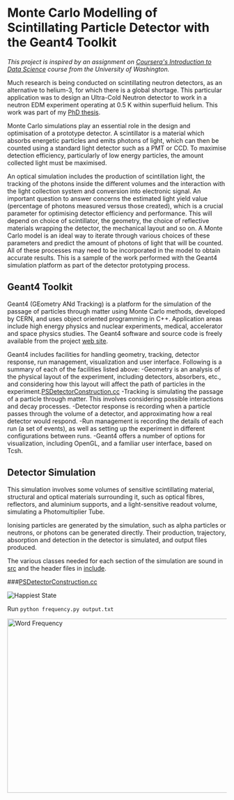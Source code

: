 # Monte Carlo Modelling of Scintillating Particle Detector with the Geant4 Toolkit
*This project is inspired by an assignment on [Coursera's Introduction to Data Science]( https://www.coursera.org/course/datasci) course from the University of Washington.*

Much research is being conducted on scintillating neutron detectors, as an alternative to helium-3, for which there is a global shortage. This particular application was to design an Ultra-Cold Neutron detector to work in a neutron EDM experiment operating at 0.5 K within superfluid helium. This work was part of my [PhD thesis](http://alice.public.s3-website-eu-west-1.amazonaws.com/AliceLynch_thesis_Oct2014.pdf).

Monte Carlo simulations play an essential role in the design and optimisation of a prototype detector. A scintillator is a material which absorbs energetic particles and emits photons of light, which can then be counted using a standard light detector such as a PMT or CCD. To maximise detection efficiency, particularly of low energy particles, the amount collected light must be maximised.

An optical simulation includes the production of scintillation light, the tracking of the photons inside the different volumes and the interaction with the light collection system and conversion into electronic signal. An important question to answer concerns the estimated light yield value (percentage of photons measured versus those created), which is a crucial parameter for optimising detector efficiency and performance. This will depend on choice of scintillator, the geometry, the choice of reflective materials wrapping the detector, the mechanical layout and so on. A Monte Carlo model is an ideal way to iterate through various choices of these parameters and predict the amount of photons of light that will be counted. All of these processes may need to be incorporated in the model to obtain accurate results. This is a sample of the work performed with the Geant4 simulation platform as part of the detector prototyping process.

## Geant4 Toolkit

Geant4 (GEometry ANd Tracking) is a platform for the simulation of the passage of particles through matter using Monte Carlo methods, developed by CERN, and uses object oriented programming in C++. Application areas include high energy physics and nuclear experiments, medical, accelerator and space physics studies. The Geant4 software and source code is freely available from the project [web site](http://geant4.web.cern.ch/).

<!---
Natural Language Processing is a challenging and complex field of computer science which incorporate elements of artificial intelligence and linguistics amongst others. This is merely an exercise in --->

Geant4 includes facilities for handling geometry, tracking, detector response, run management, visualization and user interface.
Following is a summary of each of the facilities listed above:
-Geometry is an analysis of the physical layout of the experiment, including detectors, absorbers, etc., and considering how this layout will affect the path of particles in the experiment.[PSDetectorConstruction.cc](https://github.com/alicelynch/PlasticScint_Fibre/blob/master/src/PSDetectorConstruction.cc)
-Tracking is simulating the passage of a particle through matter. This involves considering possible interactions and decay processes.
-Detector response is recording when a particle passes through the volume of a detector, and approximating how a real detector would respond.
-Run management is recording the details of each run (a set of events), as well as setting up the experiment in different configurations between runs.
-Geant4 offers a number of options for visualization, including OpenGL, and a familiar user interface, based on Tcsh.


## Detector Simulation

This simulation involves some volumes of sensitive scintillating material, structural and optical materials surrounding it, such as optical fibres, reflectors, and aluminium supports, and a light-sensitive readout volume, simulating a Photomultiplier Tube.

Ionising particles are generated by the simulation, such as alpha particles or neutrons, or photons can be generated directly. Their production, trajectory, absorption and detection in the detector is simulated, and output files produced.

The various classes needed for each section of the simulation are sound in [src](https://github.com/alicelynch/PlasticScint_Fibre/tree/master/src) and the header files in [include](https://github.com/alicelynch/PlasticScint_Fibre/tree/master/include).

###[PSDetectorConstruction.cc](https://github.com/alicelynch/PlasticScint_Fibre/blob/master/src/PSDetectorConstruction.cc)


![Happiest State](https://github.com/alicelynch/Twitter-Sentiment-Analysis/blob/master/HappiestStateMap_datawrapper.png)

Run `python frequency.py output.txt`

<img src="https://github.com/alicelynch/Twitter-Sentiment-Analysis/blob/master/freq1.png" alt="Word Frequency" width="800" height="400">
